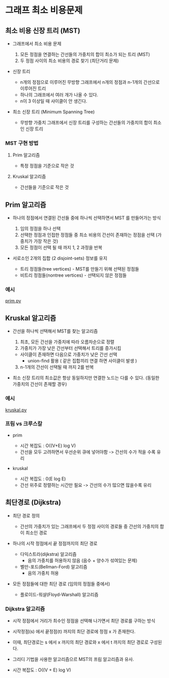# 그래프 최소 비용문제
## 최소 비용 신장 트리 (MST)
- 그래프에서 최소 비용 문제
    1. 모든 정점을 연결하는 간선들의 가중치의 합이 최소가 되는 트리 (MST)
    2. 두 정점 사이의 최소 비용의 경로 찾기 (최단거리 문제)
    
- 신장 트리
    - n개의 정점으로 이루어진 무방향 그래프에서 n개의 정점과 n-1개의 간선으로 이루어진 트리
    - 하나의 그래프에서 여러 개가 나올 수 있다.
    - n이 3 이상일 때 사이클이 안 생긴다.
    

- 최소 신장 트리 (Minimum Spanning Tree)
    - 무방향 가중치 그래프에서 신장 트리를 구성하는 간선들의 가중치의 합이 최소인 신장 트리
    

### MST 구현 방법
1. Prim 알고리즘
    - 특정 정점을 기준으로 작은 것
    
2. Kruskal 알고리즘
    - 간선들을 기준으로 작은 것
    
## Prim 알고리즘
- 하나의 정점에서 연결된 간선들 중에 하나씩 선택하면서 MST 를 만들어가는 방식
    1) 임의 정점을 하나 선택
    2) 선택한 정점과 인접한 정점들 중 최소 비용의 간선이 존재하는 정점을 선택 (가중치가 가장 작은 것)
    3) 모든 정점이 선택 될 때 까지 1, 2 과정을 반복
    
- 서로소인 2개의 집합 (2 disjoint-sets) 정보를 유지
    - 트리 정점들(tree vertices) - MST를 만들기 위해 선택된 정점들
    - 비트리 정점들(nontree vertices) - 선택되지 않은 정점들
  
### 예시
[prim.py](../Algorithm_Problem_Solving/250320/prim.py)

## Kruskal 알고리즘
- 간선을 하나씩 선택해서 MST를 찾는 알고리즘
  1) 최초, 모든 간선을 가중치에 따라 오름차순으로 정렬
  2) 가중치가 가장 낮은 간선부터 선택해서 트리를 증가시킴
    - 사이클이 존재하면 다음으로 가중치가 낮은 간선 선택
        - union-find 활용 ( 같은 집합끼리 연결 하면 사이클이 발생 )
  3) n-1개의 간선이 선택될 때 까지 2를 반복
  
- 최소 신장 트리의 최소값은 항상 동일하지만 연결한 노드는 다를 수 있다. (동일한 가중치의 간선이 존재할 경우)

### 예시
[kruskal.py](../Algorithm_Problem_Solving/250320/kruskal.py)

### 프림 vs 크루스칼
- prim
    - 시간 복잡도 : O((V+E) log V)
    - 간선을 모두 고려하면서 우선순위 큐에 넣어야함
    -> 간선의 수가 적을 수록 유리

- kruskal 
    - 시간 복잡도 : 0(E log E)
    - 간선 위주로 정렬하는 시간만 필요
    -> 간선의 수가 많으면 많을수록 유리
      

## 최단경로 (Dijkstra)
- 최단 경로 정의
    - 간선의 가중치가 있는 그래프에서 두 정점 사이의 경로들 중 간선의 가중치의 합이 최소인 경로
  
- 하나의 시작 정점에서 끝 정점까지의 최단 경로
    - 다익스트라(dijkstra) 알고리즘
        - 음의 가중치를 허용하지 않음 (음수 + 양수가 섞여있는 문제)
    - 벨만-포드(Bellman-Ford) 알고리즘
        - 음의 가중치 허용
  
- 모든 정점들에 대한 최단 경로 (임의의 정점들 중에서)
    - 플로이드-워샬(Floyd-Warshall) 알고리즘
  

### Dijkstra 알고리즘
- 시작 정점에서 거리가 최수인 정점을 선택해 나가면서 최단 경로를 구하는 방식
- 시작정점(s) 에서 끝정점(t) 까지의 최단 경로에 정점 x 가 존재한다.
- 이때, 최단경로는 s 에서 x 까지의 최단 경로와 x 에서 t 까지의 최단 경로로 구성된다.

- 그리디 기법을 사용한 알고리즘으르 MST의 프림 알고리즘과 유사.

- 시간 복잡도 : O((V + E) log V)